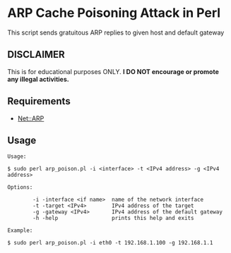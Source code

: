 # ARP Cache Poisoning Attack in Perl

This script sends gratuitous ARP replies to given host and default gateway

## DISCLAIMER

This is for educational purposes ONLY. **I DO NOT encourage or promote any illegal activities.**

## Requirements

- [Net::ARP](https://metacpan.org/pod/Net::ARP)

## Usage

```
Usage:

$ sudo perl arp_poison.pl -i <interface> -t <IPv4 address> -g <IPv4 address>

Options:

        -i -interface <if name>  name of the network interface
        -t -target <IPv4>        IPv4 address of the target
        -g -gateway <IPv4>       IPv4 address of the default gateway
        -h -help                 prints this help and exits

Example:

$ sudo perl arp_poison.pl -i eth0 -t 192.168.1.100 -g 192.168.1.1
```


